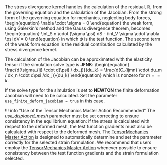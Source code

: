 The stress divergence kernel handles the calculation of the residual, $\mathbb{R}$, from the governing equation and the calculation of the Jacobian.
From the strong form of the governing equation for mechanics, neglecting body forces,
\begin{equation}
\nabla \cdot \sigma = 0
\end{equation}
the weak form, using Galerkin's method and the Gauss divergence theorem, becomes
\begin{equation}
\int_S n \cdot (\sigma \psi) dS - \int_V \sigma \cdot \nabla \psi dV = 0
\end{equation}
in which $\psi$ is the test function.  The second term of the weak form equation is the residual contribution calculated by the stress divergence kernel.

The calculation of the Jacobian can be approximated with the elasticity tensor if the simulation solve type is **JFNK**:
\begin{equation}
\frac{d(\sigma_{ij} \cdot d(\psi) / dx_j)}{du_k} = \frac{d(C_{ijmn} \cdot du_m / dx_n \cdot d\psi /dx_j)}{du_k}
\end{equation}
which is nonzero for $m == k$.

If the solve type for the simulation is set to **NEWTON** the finite deformation Jacobian will need to be calculated.  Set the parameter `use_finite_deform_jacobian = true` in this case.


!!! info "Use of the Tensor Mechanics Master Action Recommended"
    The _use_displaced_mesh_ parameter must be set correcting to ensure consistency in the equilibrium equation:  if the stress is calculated with respect to the deformed mesh, the test function gradients must also be calculated with respect to the deformed mesh. The [TensorMechanics Master Action](/systems/Modules/TensorMechanics/Master/index.md) is designed to automatically determine and set the parameter correctly for the selected strain formulation.
    We recommend that users employ the [TensorMechanics Master Action](/systems/Modules/TensorMechanics/Master/index.md) whenever possible to ensure consistency between the test function gradients and the strain formulation selected.
